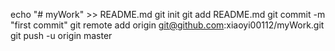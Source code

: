 echo "# myWork" >> README.md
git init
git add README.md
git commit -m "first commit"
git remote add origin git@github.com:xiaoyi00112/myWork.git
git push -u origin master

